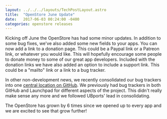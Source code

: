 ```yaml
---
layout: ../../../layouts/TechPostLayout.astro
title:  "OpenStore June Update"
date:   2017-06-03 00:24:00 -0400
categories: openstore releases
---
```


Kicking off June the OpenStore has had some minor updates. In addition to some
bug fixes, we've also added some new fields to your apps. You can now add a
link to a donation page. This could be a Paypal link or a Patreon link, or
whatever you would like. This will hopefully encourage some people to donate
money to some of our great app developers. Included with the donation links
we have also added an option to include a support link. This could be a "mailto"
link or a link to a bug tracker.

In other non-development news, we recently consolidated our bug trackers into one
[central location on GitHub](https://github.com/UbuntuOpenStore/openstore-meta/issues).
We previously had bug trackers in both GitHub and Launchpad for different aspects
of the project. This didn't really make sense any more and we followed UBports'
lead in consolidating.

The OpenStore has grown by 6 times since we opened up to every app and we are
excited to see that grow further!

